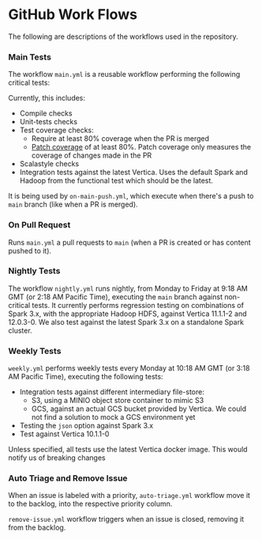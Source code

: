# GitHub Work Flows
The following are descriptions of the workflows used in the repository.

### Main Tests
The workflow `main.yml` is a reusable workflow performing the following critical tests: 

Currently, this includes:
* Compile checks
* Unit-tests checks
* Test coverage checks:
  * Require at least 80% coverage when the PR is merged
  * [Patch coverage](https://docs.codecov.com/docs/commit-status#patch-status) of at least 80%. Patch coverage only measures the coverage of changes made in the PR 
* Scalastyle checks
* Integration tests against the latest Vertica. Uses the default Spark and Hadoop from the functional test which should be the latest.

It is being used by `on-main-push.yml`, which execute when there's a push to `main` branch (like when a PR is merged).

### On Pull Request
Runs `main.yml` a pull requests to `main` (when a PR is created or has content pushed to it).

### Nightly Tests
The workflow `nightly.yml` runs nightly, from Monday to Friday at 9:18 AM GMT (or 2:18 AM Pacific Time), executing the 
`main` branch against non-critical tests. It currently performs regression testing on combinations of Spark 3.x, with 
the appropriate Hadoop HDFS, against Vertica 11.1.1-2 and 12.0.3-0. We also test against the latest Spark 3.x on a 
standalone Spark cluster.

### Weekly Tests
`weekly.yml` performs weekly tests every Monday at 10:18 AM GMT (or 3:18 AM Pacific Time), executing the following tests:
* Integration tests against different intermediary file-store:
  * S3, using a MINIO object store container to mimic S3
  * GCS, against an actual GCS bucket provided by Vertica. We could not find a solution to mock a GCS environment yet
* Testing the `json` option against Spark 3.x
* Test against Vertica 10.1.1-0

Unless specified, all tests use the latest Vertica docker image. This would notify us of breaking changes

### Auto Triage and Remove Issue
When an issue is labeled with a priority, `auto-triage.yml` workflow move it to the backlog, into the respective 
priority column.

`remove-issue.yml` workflow triggers when an issue is closed, removing it from the backlog.





